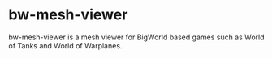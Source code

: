 bw-mesh-viewer
==============

bw-mesh-viewer is a mesh viewer for BigWorld based games such as World of Tanks and World of Warplanes.

